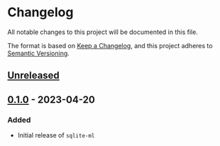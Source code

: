 # Changelog
All notable changes to this project will be documented in this file.

The format is based on [Keep a Changelog](https://keepachangelog.com/en/1.0.0/),
and this project adheres to [Semantic Versioning](https://semver.org/spec/v2.0.0.html).

## [Unreleased]

## [0.1.0] - 2023-04-20
### Added
- Initial release of `sqlite-ml`

[Unreleased]: https://github.com/rclement/sqlite-ml/compare/0.1.0...HEAD
[0.1.0]: https://github.com/rclement/sqlite-ml/releases/tag/0.1.0
